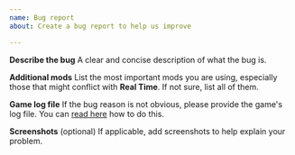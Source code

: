 ```yaml
---
name: Bug report
about: Create a bug report to help us improve

---
```


**Describe the bug**
A clear and concise description of what the bug is.

**Additional mods**
List the most important mods you are using, especially those that might conflict with **Real Time**.
If not sure, list all of them.

**Game log file**
If the bug reason is not obvious, please provide the game's log file. You can [read here](https://steamcommunity.com/sharedfiles/filedetails/?id=463645931) how to do this.

**Screenshots** (optional)
If applicable, add screenshots to help explain your problem.
